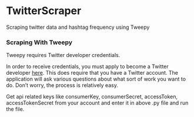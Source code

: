 # TwitterScraper
Scraping twitter data and hashtag frequency using Tweepy

### Scraping With Tweepy

Tweepy requires Twitter developer credentials. 

In order to receive credentials, you must apply to become a Twitter developer [here](https://developer.twitter.com/en). This does require that you have a Twitter account. The application will ask various questions about what sort of work you want to do. Don’t worry, the process is relatively easy.

Get api related keys like consumerKey, consumerSecret, accessToken, accessTokenSecret from your account and enter it in above .py file and run the file.




